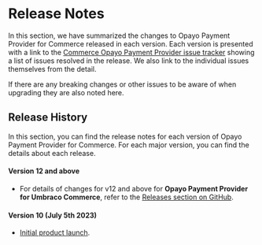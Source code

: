 # Release Notes

In this section, we have summarized the changes to Opayo Payment Provider for Commerce released in each version. Each version is presented with a link to the [Commerce Opayo Payment Provider issue tracker](https://github.com/umbraco/Umbraco.Commerce.PaymentProviders.Opayo/issues) showing a list of issues resolved in the release. We also link to the individual issues themselves from the detail.

If there are any breaking changes or other issues to be aware of when upgrading they are also noted here.

## Release History

In this section, you can find the release notes for each version of Opayo Payment Provider for Commerce. For each major version, you can find the details about each release.

#### Version 12 and above

* For details of changes for v12 and above for **Opayo Payment Provider for Umbraco Commerce**, refer to the [Releases section on GitHub](https://github.com/umbraco/Umbraco.Commerce.PaymentProviders.Opayo/releases).&#x20;

#### Version 10 **(July 5th 2023)**

* [Initial product launch](https://umbraco.com/blog/umbraco-commerce-release/).
